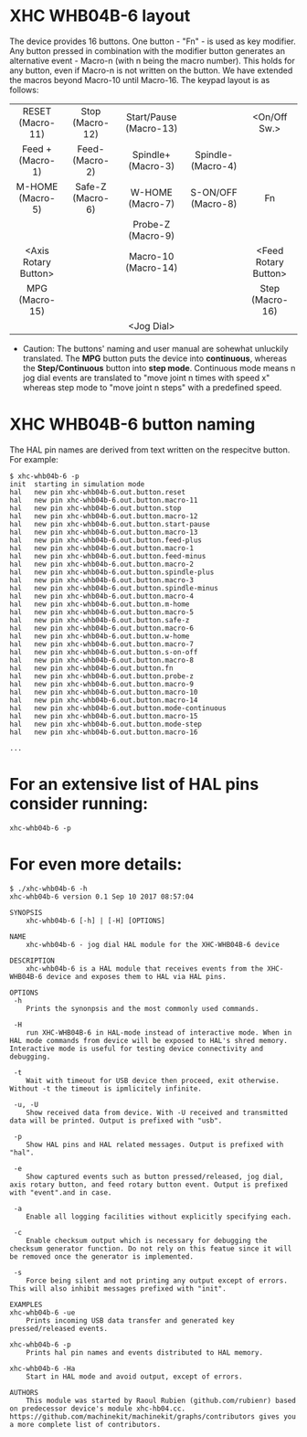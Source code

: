 # XHC WHB04B-6 layout

The device provides 16 buttons. One button - "Fn" - is used as key
modifier. Any button pressed in combination with the modifier button
generates an alternative event - Macro-n (with n being the macro
number). This holds for any button, even if Macro-n is not written
on the button. We have extended the macros beyond Macro-10 until
Macro-16. The keypad layout is as follows:

|                             |                  |                        |                    |                            |
|:---------------------------:|:----------------:|:----------------------:|:------------------:|:--------------------------:|
| RESET (Macro-11)            | Stop  (Macro-12) | Start/Pause (Macro-13) |                    | &lt;On/Off Sw.&gt;         |
| Feed + (Macro-1)            | Feed-  (Macro-2) | Spindle+ (Macro-3)     | Spindle- (Macro-4) |                            |
| M-HOME (Macro-5)            | Safe-Z (Macro-6) | W-HOME   (Macro-7)     | S-ON/OFF (Macro-8) | Fn                         |
|                             |                  | Probe-Z (Macro-9)      |                    |                            |
| &lt;Axis Rotary Button&gt;  |                  | Macro-10 (Macro-14)    |                    | &lt;Feed Rotary Button&gt; |
| MPG (Macro-15)              |                  |                        |                    | Step (Macro-16)            |
|                             |                  | &lt;Jog Dial&gt;       |                    |                            |

* Caution: The buttons' naming and user manual are sohewhat unluckily translated. The **MPG** button puts the device into **continuous**, whereas the **Step/Continuous** button into **step mode**. Continuous mode means n jog dial events are translated to "move joint n times with speed x" whereas step mode to "move joint n steps" with a predefined speed.

# XHC WHB04B-6 button naming

The HAL pin names are derived from text written on the respecitve button. For example:

```
$ xhc-whb04b-6 -p
init  starting in simulation mode
hal   new pin xhc-whb04b-6.out.button.reset
hal   new pin xhc-whb04b-6.out.button.macro-11
hal   new pin xhc-whb04b-6.out.button.stop
hal   new pin xhc-whb04b-6.out.button.macro-12
hal   new pin xhc-whb04b-6.out.button.start-pause
hal   new pin xhc-whb04b-6.out.button.macro-13
hal   new pin xhc-whb04b-6.out.button.feed-plus
hal   new pin xhc-whb04b-6.out.button.macro-1
hal   new pin xhc-whb04b-6.out.button.feed-minus
hal   new pin xhc-whb04b-6.out.button.macro-2
hal   new pin xhc-whb04b-6.out.button.spindle-plus
hal   new pin xhc-whb04b-6.out.button.macro-3
hal   new pin xhc-whb04b-6.out.button.spindle-minus
hal   new pin xhc-whb04b-6.out.button.macro-4
hal   new pin xhc-whb04b-6.out.button.m-home
hal   new pin xhc-whb04b-6.out.button.macro-5
hal   new pin xhc-whb04b-6.out.button.safe-z
hal   new pin xhc-whb04b-6.out.button.macro-6
hal   new pin xhc-whb04b-6.out.button.w-home
hal   new pin xhc-whb04b-6.out.button.macro-7
hal   new pin xhc-whb04b-6.out.button.s-on-off
hal   new pin xhc-whb04b-6.out.button.macro-8
hal   new pin xhc-whb04b-6.out.button.fn
hal   new pin xhc-whb04b-6.out.button.probe-z
hal   new pin xhc-whb04b-6.out.button.macro-9
hal   new pin xhc-whb04b-6.out.button.macro-10
hal   new pin xhc-whb04b-6.out.button.macro-14
hal   new pin xhc-whb04b-6.out.button.mode-continuous
hal   new pin xhc-whb04b-6.out.button.macro-15
hal   new pin xhc-whb04b-6.out.button.mode-step
hal   new pin xhc-whb04b-6.out.button.macro-16

...
```

# For an extensive list of HAL pins consider running:

```
xhc-whb04b-6 -p
```

# For even more details:

```
$ ./xhc-whb04b-6 -h
xhc-whb04b-6 version 0.1 Sep 10 2017 08:57:04

SYNOPSIS
    xhc-whb04b-6 [-h] | [-H] [OPTIONS] 

NAME
    xhc-whb04b-6 - jog dial HAL module for the XHC-WHB04B-6 device

DESCRIPTION
    xhc-whb04b-6 is a HAL module that receives events from the XHC-WHB04B-6 device and exposes them to HAL via HAL pins.

OPTIONS
 -h 
    Prints the synonpsis and the most commonly used commands.

 -H 
    run XHC-WHB04B-6 in HAL-mode instead of interactive mode. When in HAL mode commands from device will be exposed to HAL's shred memory. Interactive mode is useful for testing device connectivity and debugging.

 -t 
    Wait with timeout for USB device then proceed, exit otherwise. Without -t the timeout is ipmlicitely infinite.

 -u, -U 
    Show received data from device. With -U received and transmitted data will be printed. Output is prefixed with "usb".

 -p 
    Show HAL pins and HAL related messages. Output is prefixed with "hal".

 -e 
    Show captured events such as button pressed/released, jog dial, axis rotary button, and feed rotary button event. Output is prefixed with "event".and in case.

 -a 
    Enable all logging facilities without explicitly specifying each.

 -c 
    Enable checksum output which is necessary for debugging the checksum generator function. Do not rely on this featue since it will be removed once the generator is implemented.
    
 -s 
    Force being silent and not printing any output except of errors. This will also inhibit messages prefixed with "init".

EXAMPLES
xhc-whb04b-6 -ue
    Prints incoming USB data transfer and generated key pressed/released events.

xhc-whb04b-6 -p
    Prints hal pin names and events distributed to HAL memory.

xhc-whb04b-6 -Ha
    Start in HAL mode and avoid output, except of errors.

AUTHORS
    This module was started by Raoul Rubien (github.com/rubienr) based on predecessor device's module xhc-hb04.cc. https://github.com/machinekit/machinekit/graphs/contributors gives you a more complete list of contributors.

 ```
